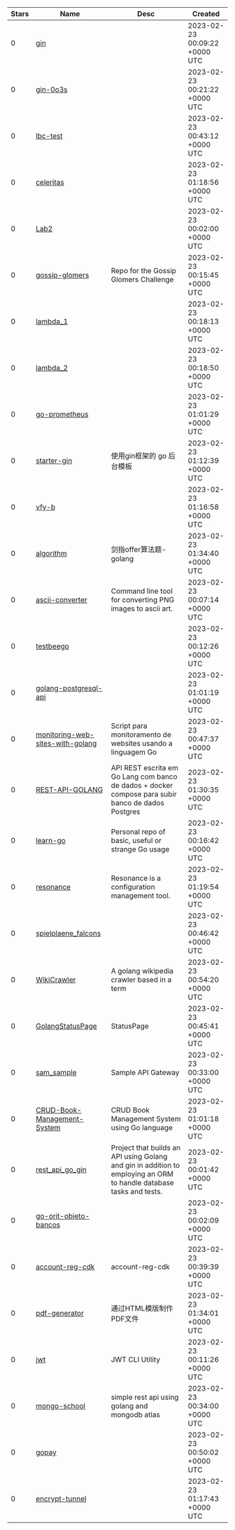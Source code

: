 | Stars | Name | Desc | Created | 
| ----- | ------- | ------------- | ------------- |
| 0 | [gin](https://github.com/JTan2231/gin) |  | 2023-02-23 00:09:22 +0000 UTC |
| 0 | [gin-0o3s](https://github.com/JTan2231/gin-0o3s) |  | 2023-02-23 00:21:22 +0000 UTC |
| 0 | [lbc-test](https://github.com/brahmiy/lbc-test) |  | 2023-02-23 00:43:12 +0000 UTC |
| 0 | [celeritas](https://github.com/frangar97/celeritas) |  | 2023-02-23 01:18:56 +0000 UTC |
| 0 | [Lab2](https://github.com/hpbedi631/Lab2) |  | 2023-02-23 00:02:00 +0000 UTC |
| 0 | [gossip-glomers](https://github.com/kalambet/gossip-glomers) | Repo for the Gossip Glomers Challenge | 2023-02-23 00:15:45 +0000 UTC |
| 0 | [lambda_1](https://github.com/eddbot/lambda_1) |  | 2023-02-23 00:18:13 +0000 UTC |
| 0 | [lambda_2](https://github.com/eddbot/lambda_2) |  | 2023-02-23 00:18:50 +0000 UTC |
| 0 | [go-prometheus](https://github.com/wizact/go-prometheus) |  | 2023-02-23 01:01:29 +0000 UTC |
| 0 | [starter-gin](https://github.com/zhaogongchengsi/starter-gin) | 使用gin框架的 go 后台模板 | 2023-02-23 01:12:39 +0000 UTC |
| 0 | [vfy-b](https://github.com/Vivekmasona/vfy-b) |  | 2023-02-23 01:16:58 +0000 UTC |
| 0 | [algorithm](https://github.com/zhangzhangrf/algorithm) | 剑指offer算法题-golang | 2023-02-23 01:34:40 +0000 UTC |
| 0 | [ascii-converter](https://github.com/rogueknight15/ascii-converter) | Command line tool for converting PNG images to ascii art. | 2023-02-23 00:07:14 +0000 UTC |
| 0 | [testbeego](https://github.com/jorgemarquez2222/testbeego) |  | 2023-02-23 00:12:26 +0000 UTC |
| 0 | [golang-postgresql-api](https://github.com/mvkc2176/golang-postgresql-api) |  | 2023-02-23 01:01:19 +0000 UTC |
| 0 | [monitoring-web-sites-with-golang](https://github.com/MatheusAntonioSilva/monitoring-web-sites-with-golang) | Script para monitoramento de websites usando a linguagem Go | 2023-02-23 00:47:37 +0000 UTC |
| 0 | [REST-API-GOLANG](https://github.com/lucasmoretini/REST-API-GOLANG) | API REST escrita em Go Lang com banco de dados + docker compose para subir banco de dados Postgres | 2023-02-23 01:30:35 +0000 UTC |
| 0 | [learn-go](https://github.com/pbreedt/learn-go) | Personal repo of basic, useful or strange Go usage | 2023-02-23 00:16:42 +0000 UTC |
| 0 | [resonance](https://github.com/fornellas/resonance) | Resonance is a configuration management tool. | 2023-02-23 01:19:54 +0000 UTC |
| 0 | [spielplaene_falcons](https://github.com/tjrasche/spielplaene_falcons) |  | 2023-02-23 00:46:42 +0000 UTC |
| 0 | [WikiCrawler](https://github.com/KitsuneSemCalda/WikiCrawler) | A golang wikipedia crawler based in a term | 2023-02-23 00:54:20 +0000 UTC |
| 0 | [GolangStatusPage](https://github.com/VVLarionovv/GolangStatusPage) | StatusPage | 2023-02-23 00:45:41 +0000 UTC |
| 0 | [sam_sample](https://github.com/charliemcelfresh/sam_sample) | Sample API Gateway | 2023-02-23 00:33:00 +0000 UTC |
| 0 | [CRUD-Book-Management-System](https://github.com/vivekanandareddy-ponugoti/CRUD-Book-Management-System) | CRUD Book Management System using Go language | 2023-02-23 01:01:18 +0000 UTC |
| 0 | [rest_api_go_gin](https://github.com/victorradael/rest_api_go_gin) | Project that builds an API using Golang and gin in addition to employing an ORM to handle database tasks and tests. | 2023-02-23 00:01:42 +0000 UTC |
| 0 | [go-orit-objeto-bancos](https://github.com/LzEsuleke/go-orit-objeto-bancos) |  | 2023-02-23 00:02:09 +0000 UTC |
| 0 | [account-reg-cdk](https://github.com/ibuildthecloud/account-reg-cdk) | account-reg-cdk | 2023-02-23 00:39:39 +0000 UTC |
| 0 | [pdf-generator](https://github.com/JokerLiAnother/pdf-generator) | 通过HTML模版制作PDF文件 | 2023-02-23 01:34:01 +0000 UTC |
| 0 | [jwt](https://github.com/ssargent/jwt) | JWT CLI Utility | 2023-02-23 00:11:26 +0000 UTC |
| 0 | [mongo-school](https://github.com/aslotsu/mongo-school) | simple rest api using golang and mongodb atlas | 2023-02-23 00:34:00 +0000 UTC |
| 0 | [gopay](https://github.com/abdulbosit19980204/gopay) |  | 2023-02-23 00:50:02 +0000 UTC |
| 0 | [encrypt-tunnel](https://github.com/brizenchi/encrypt-tunnel) |  | 2023-02-23 01:17:43 +0000 UTC |

